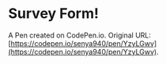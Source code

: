 # Survey Form!

A Pen created on CodePen.io. Original URL: [https://codepen.io/senya940/pen/YzyLGwv](https://codepen.io/senya940/pen/YzyLGwv).


